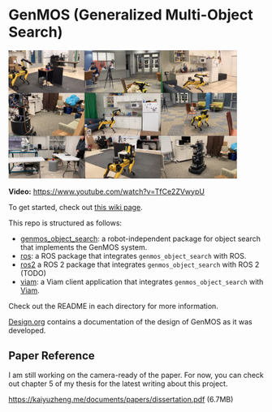 # GenMOS (Generalized Multi-Object Search)

[<img src='./docs/genmos_demogrid.png' width='450px'>](https://www.youtube.com/watch?v=TfCe2ZVwypU)

**Video:** https://www.youtube.com/watch?v=TfCe2ZVwypU


To get started, check out [this wiki page](https://github.com/zkytony/genmos_object_search/wiki/GenMOS:-A-System-for-Generalized-Multi-Object-Search).

This repo is structured as follows:
- [genmos_object_search](./genmos_object_search): a robot-independent package for object search that implements the GenMOS system.
- [ros](./ros): a ROS package that integrates `genmos_object_search` with ROS.
- [ros2](./ros2) a ROS 2 package that integrates `genmos_object_search` with ROS 2 (TODO)
- [viam](./viam): a Viam client application that integrates `genmos_object_search` with [Viam](https://www.viam.com/).

Check out the README in each directory for more information.

[Design.org](./Design.org) contains a documentation of the design of GenMOS as it was developed.


## Paper Reference
 I am still working on the camera-ready of the paper. For now, you can check out chapter 5 of my thesis for the latest writing about this project.

https://kaiyuzheng.me/documents/papers/dissertation.pdf (6.7MB)
